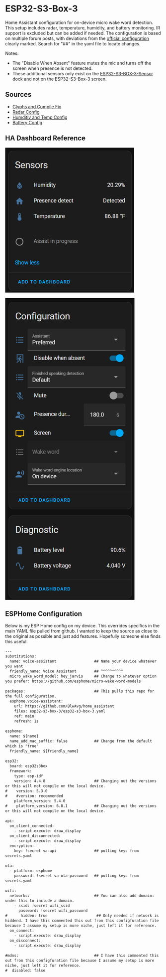 # ESP32-S3-Box-3
Home Assistant configuration for on-device micro wake word detection. This setup includes radar, temperature, humidity, and battery monitoring. IR support is excluded but can be added if needed. The configuration is based on multiple forum posts, with deviations from the [official configuration](https://github.com/esphome/wake-word-voice-assistants/blob/main/esp32-s3-box-3/esp32-s3-box-3.yaml) clearly marked. Search for "##" in the yaml file to locate changes.

Notes:
- The "Disable When Absent" feature mutes the mic and turns off the screen when presence is not detected.
- These additional sensors only exist on the [ESP32-S3-BOX-3-Sensor](https://www.espressif.com/en/news/ESP32-S3-BOX-3) dock and not on the ESP32-S3-Box-3 screen.

## Sources
- [Glyphs and Compile Fix](https://community.home-assistant.io/t/compiling-esp32-s3-box-3-fails-and-gives-failed-config-font-is-missing-791-glyphs/797536/28)
- [Radar Config](https://github.com/esphome/feature-requests/issues/2475#issuecomment-1879449021)
- [Humditiy and Temp Config](https://community.home-assistant.io/t/esp32-s3-box3/638287/106)
- [Battery Config](https://community.home-assistant.io/t/esp32-s3-box3/638287/110?page=6)

## HA Dashboard Reference

![Sensor](/esp32-s3-box-3/Sensors.png)

![Config and Diagnostics](/esp32-s3-box-3/Config&Diagnostics.png)

## ESPHome Configuration
Below is my ESP Home config on my device. This overrides specifics in the main YAML file pulled from github. I wanted to keep the source as close to the original as possible and just add features. Hopefully someone else finds this useful.

```
---
substitutions:
  name: voice-assistant                 ## Name your device whatever you want
  friendly_name: Voice Assistant        ## ^^^^^^^^^^
  micro_wake_word_model: hey_jarvis     ## Change to whatever option you prefer: https://github.com/esphome/micro-wake-word-models 

packages:                               ## This pulls this repo for the full configuration.
  esphome.voice-assistant:
    url: https://github.com/BlwAvg/home_assistant
    files: esp32-s3-box-3/esp32-s3-box-3.yaml
    ref: main
    refresh: 1s

esphome:
  name: ${name}
  name_add_mac_suffix: false            ## Change from the default which is "true"
  friendly_name: ${friendly_name}

esp32:
  board: esp32s3box
  framework:
    type: esp-idf
    version: 4.4.8                      ## Changing out the versions or this will not compile on the local device.
#    version: 5.3.0
#    #version: recommended
    platform_version: 5.4.0
#    platform_version: 6.8.1            ## Changing out the versions or this will not compile on the local device.

api:
  on_client_connected:
    - script.execute: draw_display
  on_client_disconnected:
    - script.execute: draw_display
  encryption:
    key: !secret va-api                 ## pulling keys from secrets.yaml

ota:
  - platform: esphome
    password: !secret va-ota-password   ## pulling keys from secrets.yaml

wifi:
  networks:                             ## You can also add domain: under this to include a domain.
    - ssid: !secret wifi_ssid
      password: !secret wifi_password
#      hidden: true                      ## Only needed if network is hiddend. I have this commented this out from this configfuration file because I assume my setup is more niche, just left it for reference.
  on_connect:
    - script.execute: draw_display
  on_disconnect:
    - script.execute: draw_display

#mdns:                                  ## I have this commented this out from this configfuration file because I assume my setup is more niche, just left it for reference.
#  disabled: false
```
